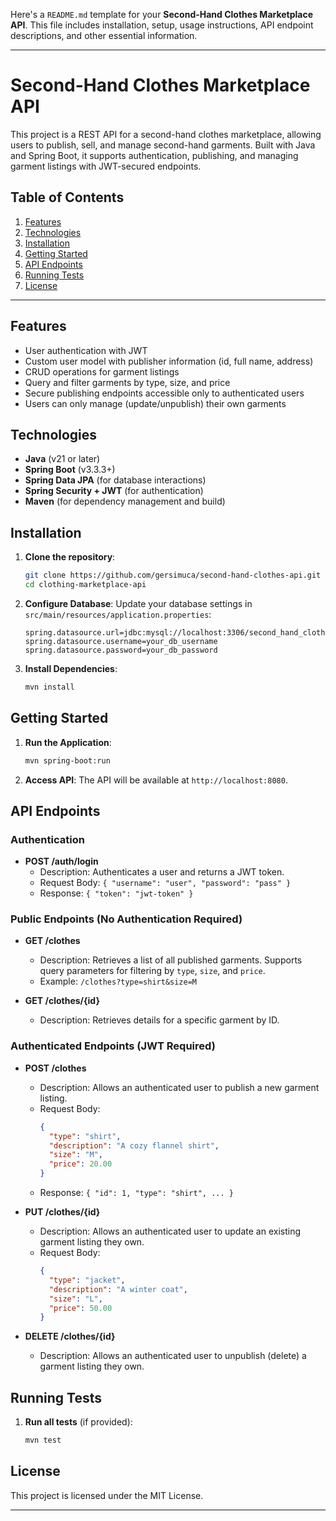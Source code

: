 Here's a `README.md` template for your **Second-Hand Clothes Marketplace API**. This file includes installation, setup, usage instructions, API endpoint descriptions, and other essential information.

---

# Second-Hand Clothes Marketplace API

This project is a REST API for a second-hand clothes marketplace, allowing users to publish, sell, and manage second-hand garments. Built with Java and Spring Boot, it supports authentication, publishing, and managing garment listings with JWT-secured endpoints.

## Table of Contents
1. [Features](#features)
2. [Technologies](#technologies)
3. [Installation](#installation)
4. [Getting Started](#getting-started)
5. [API Endpoints](#api-endpoints)
6. [Running Tests](#running-tests)
7. [License](#license)

---

## Features

- User authentication with JWT
- Custom user model with publisher information (id, full name, address)
- CRUD operations for garment listings
- Query and filter garments by type, size, and price
- Secure publishing endpoints accessible only to authenticated users
- Users can only manage (update/unpublish) their own garments

## Technologies

- **Java** (v21 or later)
- **Spring Boot** (v3.3.3+)
- **Spring Data JPA** (for database interactions)
- **Spring Security + JWT** (for authentication)
- **Maven** (for dependency management and build)

## Installation

1. **Clone the repository**:
    ```bash
    git clone https://github.com/gersimuca/second-hand-clothes-api.git
    cd clothing-marketplace-api
    ```

2. **Configure Database**:
   Update your database settings in `src/main/resources/application.properties`:
    ```properties
    spring.datasource.url=jdbc:mysql://localhost:3306/second_hand_clothes
    spring.datasource.username=your_db_username
    spring.datasource.password=your_db_password
    ```

3. **Install Dependencies**:
    ```bash
    mvn install
    ```

## Getting Started

1. **Run the Application**:
    ```bash
    mvn spring-boot:run
    ```

2. **Access API**:
   The API will be available at `http://localhost:8080`.

## API Endpoints

### Authentication
- **POST /auth/login**
    - Description: Authenticates a user and returns a JWT token.
    - Request Body: `{ "username": "user", "password": "pass" }`
    - Response: `{ "token": "jwt-token" }`

### Public Endpoints (No Authentication Required)

- **GET /clothes**
    - Description: Retrieves a list of all published garments. Supports query parameters for filtering by `type`, `size`, and `price`.
    - Example: `/clothes?type=shirt&size=M`

- **GET /clothes/{id}**
    - Description: Retrieves details for a specific garment by ID.

### Authenticated Endpoints (JWT Required)

- **POST /clothes**
    - Description: Allows an authenticated user to publish a new garment listing.
    - Request Body:
      ```json
      {
        "type": "shirt",
        "description": "A cozy flannel shirt",
        "size": "M",
        "price": 20.00
      }
      ```
    - Response: `{ "id": 1, "type": "shirt", ... }`

- **PUT /clothes/{id}**
    - Description: Allows an authenticated user to update an existing garment listing they own.
    - Request Body:
      ```json
      {
        "type": "jacket",
        "description": "A winter coat",
        "size": "L",
        "price": 50.00
      }
      ```

- **DELETE /clothes/{id}**
    - Description: Allows an authenticated user to unpublish (delete) a garment listing they own.

## Running Tests

1. **Run all tests** (if provided):
    ```bash
    mvn test
    ```

## License

This project is licensed under the MIT License.

---